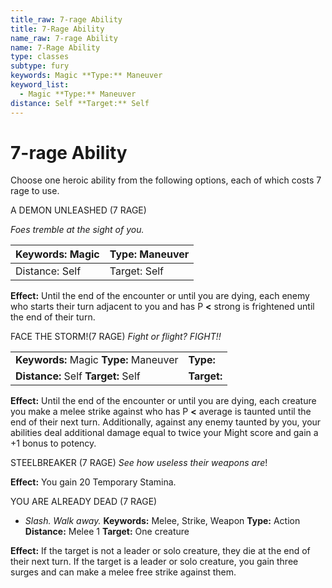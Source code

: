 ```yaml
---
title_raw: 7-rage Ability
title: 7-Rage Ability
name_raw: 7-rage Ability
name: 7-Rage Ability
type: classes
subtype: fury
keywords: Magic **Type:** Maneuver
keyword_list:
  - Magic **Type:** Maneuver
distance: Self **Target:** Self
---
```


# 7-rage Ability

Choose one heroic ability from the following options, each of which costs 7 rage to use.

A DEMON UNLEASHED (7 RAGE)

*Foes tremble at the sight of you.*

| Keywords: Magic | Type: Maneuver |
| --------------- | -------------- |
| Distance: Self  | Target: Self   |

**Effect:** Until the end of the encounter or until you are dying, each enemy who starts their turn adjacent to you and has P **\<** strong is frightened until the end of their turn.

FACE THE STORM!(7 RAGE) *Fight or flight? FIGHT!!*

|                                        |             |
| :------------------------------------- | :---------- |
| **Keywords:** Magic **Type:** Maneuver | **Type:**   |
| **Distance:** Self **Target:** Self    | **Target:** |

**Effect:** Until the end of the encounter or until you are dying, each creature you make a melee strike against who has P **\<** average is taunted until the end of their next turn. Additionally, against any enemy taunted by you, your abilities deal additional damage equal to twice your Might score and gain a +1 bonus to potency.

STEELBREAKER (7 RAGE) *See how useless their weapons are*!

**Effect:** You gain 20 Temporary Stamina.

YOU ARE ALREADY DEAD (7 RAGE)

- *Slash. Walk away.* **Keywords:** Melee, Strike, Weapon **Type:** Action **Distance:** Melee 1 **Target:** One creature

**Effect:** If the target is not a leader or solo creature, they die at the end of their next turn. If the target is a leader or solo creature, you gain three surges and can make a melee free strike against them.
